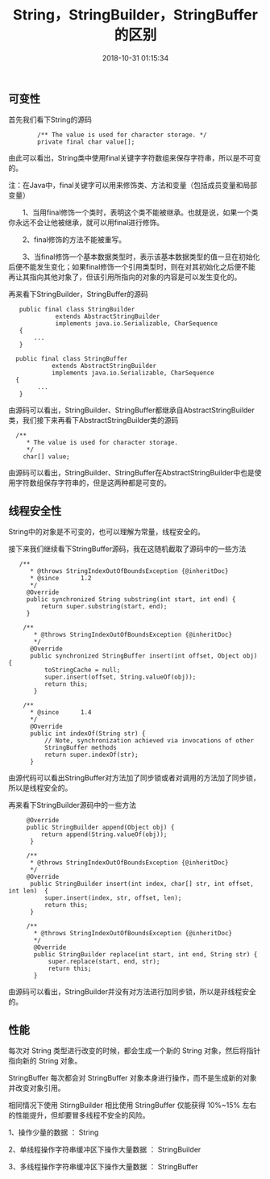 ﻿---
title: String，StringBuilder，StringBuffer的区别
date: 2018-10-31 01:15:34
tags: Java
categories: Java基础
---
## 可变性

首先我们看下String的源码

```
		/** The value is used for character storage. */ 
		private final char value[];  
```

<!-- more -->

由此可以看出，String类中使用final关键字字符数组来保存字符串，所以是不可变的。  

注：在Java中，final关键字可以用来修饰类、方法和变量（包括成员变量和局部变量）

　　1、当用final修饰一个类时，表明这个类不能被继承。也就是说，如果一个类你永远不会让他被继承，就可以用final进行修饰。

　　2、final修饰的方法不能被重写。

　　3、当final修饰一个基本数据类型时，表示该基本数据类型的值一旦在初始化后便不能发生变化；如果final修饰一个引用类型时，则在对其初始化之后便不能再让其指向其他对象了，但该引用所指向的对象的内容是可以发生变化的。

再来看下StringBuilder，StringBuffer的源码

```
   public final class StringBuilder 
             extends AbstractStringBuilder 
             implements java.io.Serializable, CharSequence 
   { 
       ... 
   }
```

```
  public final class StringBuffer 
            extends AbstractStringBuilder 
            implements java.io.Serializable, CharSequence 
  { 
        ... 
   }
```

由源码可以看出，StringBuilder、StringBuffer都继承自AbstractStringBuilder类，我们接下来再看下AbstractStringBuilder类的源码

```
  /**
     * The value is used for character storage. 
     */
    char[] value;
```


由源码可以看出，StringBuilder、StringBuffer在AbstractStringBuilder中也是使用字符数组保存字符串的，但是这两种都是可变的。

## 线程安全性

String中的对象是不可变的，也可以理解为常量，线程安全的。

接下来我们继续看下StringBuffer源码，我在这随机截取了源码中的一些方法

```
   /**
      * @throws StringIndexOutOfBoundsException {@inheritDoc}
      * @since      1.2
      */
     @Override
     public synchronized String substring(int start, int end) {
         return super.substring(start, end);
     }

    /**     
       * @throws StringIndexOutOfBoundsException {@inheritDoc}      
       */     
      @Override     
      public synchronized StringBuffer insert(int offset, Object obj) {                             
          toStringCache = null; 
          super.insert(offset, String.valueOf(obj));         
          return this;     
       }      

    /**      
      * @since      1.4      
      */     
      @Override     
      public int indexOf(String str) {         
          // Note, synchronization achieved via invocations of other                          
          StringBuffer methods   
          return super.indexOf(str);     
      }
```


由源代码可以看出StringBuffer对方法加了同步锁或者对调用的方法加了同步锁，所以是线程安全的。

再来看下StringBuilder源码中的一些方法

```
     @Override
     public StringBuilder append(Object obj) {
         return append(String.valueOf(obj));    
      }
      
     /**
      * @throws StringIndexOutOfBoundsException {@inheritDoc}
      */
     @Override      
      public StringBuilder insert(int index, char[] str, int offset, int len)  { 
          super.insert(index, str, offset, len); 
          return this; 
      } 

     /** 
       * @throws StringIndexOutOfBoundsException {@inheritDoc} 
       */
       @Override 
       public StringBuilder replace(int start, int end, String str) { 
           super.replace(start, end, str); 
           return this; 
       }
```

由源码可以看出，StringBuilder并没有对方法进行加同步锁，所以是非线程安全的。

## 性能

每次对 String 类型进行改变的时候，都会生成一个新的 String 对象，然后将指针指向新的 String 对象。

StringBuffer 每次都会对 StringBuffer 对象本身进行操作，而不是生成新的对象并改变对象引用。

相同情况下使用 StirngBuilder 相比使用 StringBuffer 仅能获得 10%~15% 左右的性能提升，但却要冒多线程不安全的风险。

1、操作少量的数据 ： String

2、单线程操作字符串缓冲区下操作大量数据 ： StringBuilder

3、多线程操作字符串缓冲区下操作大量数据 ： StringBuffer
